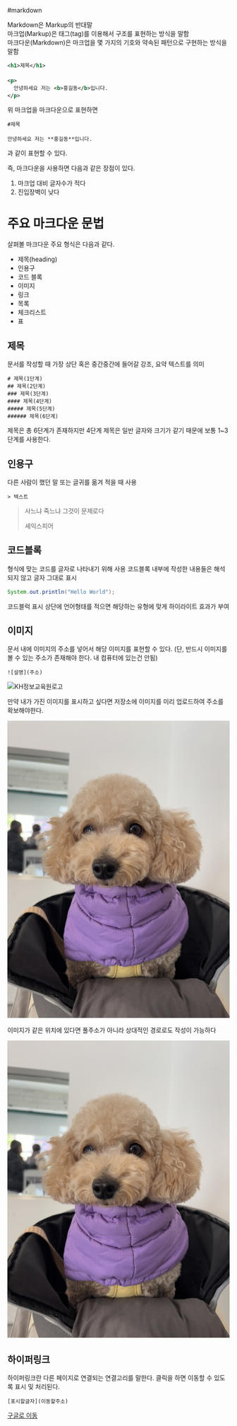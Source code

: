 #markdown

Markdown은 Markup의 반대말  
마크업(Markup)은 태그(tag)를 이용해서 구조를 표현하는 방식을 말함  
마크다운(Markdown)은 마크업을 몇 가지의 기호와 약속된 패턴으로 구현하는 방식을 말함

```xml
<h1>제목</h1>

<p>
  안녕하세요 저는 <b>홍길동</b>입니다.
</p>
```

위 마크업을 마크다운으로 표현하면
```
#제목

안녕하세요 저는 **홍길동**입니다.
```
과 같이 표현할 수 있다.

즉, 마크다운을 사용하면 다음과 같은 장점이 있다.

1. 마크업 대비 글자수가 적다
2. 진입장벽이 낮다

  # 주요 마크다운 문법

  살펴볼 마크다운 주요 형식은 다음과 같다.

  - 제목(heading)
  - 인용구
  - 코드 블록
  - 이미지
  - 링크
  - 목록
  - 체크리스트
  - 표

## 제목

문서를 작성할 때 가장 상단 혹은 중간중간에 들어갈 강조, 요약 텍스트를 의미

```
# 제목(1단계)
## 제목(2단계)
### 제목(3단계)
#### 제목(4단계)
##### 제목(5단계)
###### 제목(6단계)
```

제목은 총 6단계가 존재하지만 4단계 제목은 일반 글자와 크기가 같기 때문에 보통 1~3단계를 사용한다.

## 인용구

다른 사람이 했던 말 또는 글귀를 옮겨 적을 때 사용

```
> 텍스트
```

> 사느냐 죽느냐 그것이 문제로다
> 
> 셰익스피어

## 코드블록

형식에 맞는 코드를 글자로 나타내기 위해 사용
코드블록 내부에 작성한 내용들은 해석되지 않고 글자 그대로 표시

```java
System.out.println("Hello World");
```

코드블럭 표시 상단에 언어형태를 적으면 해당하는 유형에 맞게 하이라이트 효과가 부여

## 이미지

문서 내에 이미지의 주소를 넣어서 해당 이미지를 표현할 수 있다.
(단, 반드시 이미지를 볼 수 있는 주소가 존재해야 한다. 내 컴퓨터에 있는건 안됨)

```
![설명](주소)
```

![KH정보교육원로고](https://encrypted-tbn0.gstatic.com/images?q=tbn:ANd9GcTsMVZFbqzbFT8FzEa8PbR0lrWpNzbqGQAcEw&s)

만약 내가 가진 이미지를 표시하고 싶다면 저장소에 이미지를 미리 업로드하여 주소를 확보해야한다.

![내가올린이미지](https://raw.githubusercontent.com/hxxggu/kh15/refs/heads/main/%ED%95%B4%EC%82%90.jpg?token=GHSAT0AAAAAAC3JPZNVMENFYJKTKWQUSJYQZ2X7F5Q)

이미지가 같은 위치에 있다면 풀주소가 아니라 상대적인 경로로도 작성이 가능하다

![내가올린이미지](./해삐.jpg)


## 하이퍼링크

하이퍼링크란 다른 페이지로 연결되는 연결고리를 말한다.
클릭을 하면 이동할 수 있도록 표시 및 처리된다.

```
[표시할글자](이동할주소)
```

[구글로 이동](https://www.google.co.kr/)























